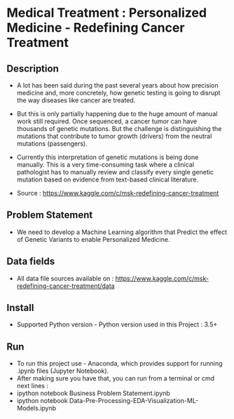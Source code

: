 # Medical Treatment : Personalized Medicine - Redefining Cancer Treatment

## Description

  - A lot has been said during the past several years about how precision medicine and, more concretely, how genetic testing is going to disrupt the way diseases like cancer are treated.

  - But this is only partially happening due to the huge amount of manual work still required. Once sequenced, a cancer tumor can have thousands of genetic mutations. But the challenge is distinguishing the mutations that contribute to tumor growth (drivers) from the neutral mutations (passengers).

  - Currently this interpretation of genetic mutations is being done manually. This is a very time-consuming task where a clinical pathologist has to manually review and classify every single genetic mutation based on evidence from text-based clinical literature.
  
  - Source : https://www.kaggle.com/c/msk-redefining-cancer-treatment
    
## Problem Statement

  - We need to develop a Machine Learning algorithm that Predict the effect of Genetic Variants to enable Personalized Medicine.  
  
## Data fields

  - All data file sources available on : https://www.kaggle.com/c/msk-redefining-cancer-treatment/data
  
## Install
  - Supported Python version - Python version used in this Project : 3.5+
  
## Run
- To run this project use - Anaconda, which provides support for running .ipynb files (Jupyter Notebook).
- After making sure you have that, you can run from a terminal or cmd next lines :
- ipython notebook Business Problem Statement.ipynb
- ipython notebook Data-Pre-Processing-EDA-Visualization-ML-Models.ipynb
